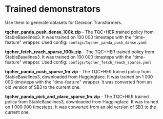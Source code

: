 # Trained demonstrators

Use them to generate datasets for Decision Transformers.

**tqcher_panda_push_dense_100k.zip** - The TQC+HER trained policy from StableBaselines3. It was trained on 100 000 timesteps with the "time-feature" wrapper. Used config: `configs/tqcher_panda_push_dense.yaml`

**tqcher_fetch_reach_sparse_100k.zip** - The TQC+HER trained policy from StableBaselines3. It was trained on 100 000 timesteps with the "time-feature" wrapper. Used config: `configs/tqcher_fetch_reach_sparse.yaml`

**tqcher_panda_push_sparse_1m.zip** - The TQC+HER trained policy from StableBaselines3, downloaded from Huggingface. It was trained on 1 000 000 timesteps with the "time-feature" wrapper. It was converted from an old version of SB3 to the current one.

**tqcher_panda_pick_and_place_sparse_1m.zip** - The TQC+HER trained policy from StableBaselines3, downloaded from Huggingface. It was trained on 1 000 000 timesteps. It was converted from an old version of SB3 to the current one.

